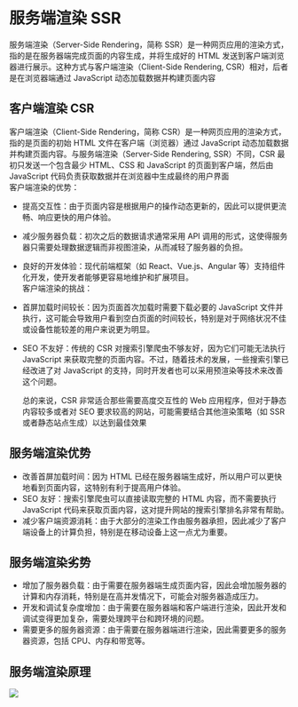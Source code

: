 # 服务端渲染 SSR


<script setup>
import Image from "../../components/Image/index.vue"
</script>

服务端渲染（Server-Side Rendering，简称 SSR）是一种网页应用的渲染方式，指的是在服务器端完成页面的内容生成，并将生成好的 HTML 发送到客户端浏览器进行展示。这种方式与客户端渲染（Client-Side Rendering, CSR）相对，后者是在浏览器端通过 JavaScript 动态加载数据并构建页面内容

## 客户端渲染 CSR

客户端渲染（Client-Side Rendering，简称 CSR）是一种网页应用的渲染方式，指的是页面的初始 HTML 文件在客户端（浏览器）通过 JavaScript 动态加载数据并构建页面内容。与服务端渲染（Server-Side Rendering, SSR）不同，CSR 最初只发送一个包含最少 HTML、CSS 和 JavaScript 的页面到客户端，然后由 JavaScript 代码负责获取数据并在浏览器中生成最终的用户界面
<br />
客户端渲染的优势：

- 提高交互性：由于页面内容是根据用户的操作动态更新的，因此可以提供更流畅、响应更快的用户体验。
- 减少服务器负载：初次之后的数据请求通常采用 API 调用的形式，这使得服务器只需要处理数据逻辑而非视图渲染，从而减轻了服务器的负担。
- 良好的开发体验：现代前端框架（如 React、Vue.js、Angular 等）支持组件化开发，使开发者能够更容易地维护和扩展项目。
  <br />
  客户端渲染的挑战：
- 首屏加载时间较长：因为页面首次加载时需要下载必要的 JavaScript 文件并执行，这可能会导致用户看到空白页面的时间较长，特别是对于网络状况不佳或设备性能较差的用户来说更为明显。
- SEO 不友好：传统的 CSR 对搜索引擎爬虫不够友好，因为它们可能无法执行 JavaScript 来获取完整的页面内容。不过，随着技术的发展，一些搜索引擎已经改进了对 JavaScript 的支持，同时开发者也可以采用预渲染等技术来改善这个问题。
  <br />

  总的来说，CSR 非常适合那些需要高度交互性的 Web 应用程序，但对于静态内容较多或者对 SEO 要求较高的网站，可能需要结合其他渲染策略（如 SSR 或者静态站点生成）以达到最佳效果

## 服务端渲染优势

- 改善首屏加载时间：因为 HTML 已经在服务器端生成好，所以用户可以更快地看到页面内容，这特别有利于提高用户体验。
- SEO 友好：搜索引擎爬虫可以直接读取完整的 HTML 内容，而不需要执行 JavaScript 代码来获取页面内容，这对提升网站的搜索引擎排名非常有帮助。
- 减少客户端资源消耗：由于大部分的渲染工作由服务器承担，因此减少了客户端设备上的计算负担，特别是在移动设备上这一点尤为重要。


## 服务端渲染劣势

- 增加了服务器负载：由于需要在服务器端生成页面内容，因此会增加服务器的计算和内存消耗，特别是在高并发情况下，可能会对服务器造成压力。
- 开发和调试复杂度增加：由于需要在服务器端和客户端进行渲染，因此开发和调试变得更加复杂，需要处理跨平台和跨环境的问题。
- 需要更多的服务器资源：由于需要在服务器端进行渲染，因此需要更多的服务器资源，包括 CPU、内存和带宽等。

## 服务端渲染原理
<Image  src="./images/serve.jpg" />